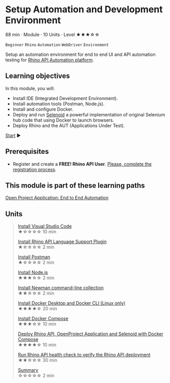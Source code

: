 # Setup Automation and Development Environment

88 min · Module · 10 Units · Level ★★★☆☆

`Beginner` `Rhino` `Automation` `WebDriver` `Environment`

Setup an automation environment for end to end UI and API automation testing for [Rhino API Automation platform](https://github.com/savanna-projects/rhino-agent).

## Learning objectives

In this module, you will:

* Install IDE (Integrated Development Environment).
* Install automation tools (Postman, Node.js).
* Install and configure Docker.
* Deploy and run [Selenoid](https://aerokube.com/selenoid/latest/) a powerful implementation of original Selenium hub code that using Docker to launch browsers.
* Deploy Rhino and the AUT (Applications Under Test).

[Start](./01.InstallVisualStudioCode.md) :arrow_forward:

## Prerequisites

* Register and create a **FREE! Rhino API User**. [Please, complete the registration process](./../CreateRhinoAccount.md).

## This module is part of these learning paths

[Open Project Application: End to End Automation](../Tutorials.OpenProject/Module.md)

## Units

> [Install Visual Studio Code](./01.InstallVisualStudioCode.md)  
  ★☆☆☆☆ 10 min  
>
> [Install Rhino API Language Support Plugin](./02.InstallRhinoLanguageExtension.md)  
  ★☆☆☆☆ 2 min  
>
> [Install Postman](./03.InstallPostman.md)  
  ★☆☆☆☆ 2 min  
>  
> [Install Node.js](./04.InstallNodeJs.md)  
  ★★★☆☆ 2 min  
>
> [Install Newman command-line collection](./05.InstallNewman.md)  
  ★★☆☆☆ 2 min  
>
> [Install Docker Desktop and Docker CLI (Linux only)](./06.InstallDockerDesktopAndCli.md)  
  ★★★★☆ 20 min  
>
> [Install Docker Compose](./07.InstallDockerCompose.md)  
  ★★★☆☆ 10 min  
>
> [Deploy Rhino API, OpenProject Application and Selenoid with Docker Compose](./08.SutDeployment.md)  
  ★★★★☆ 10 min  
>  
> [Run Rhino API health check to verify the Rhino API deployment](./09.RhinoHealthCheck.md)  
  ★★☆☆☆ 30 min  
>
> [Summary](./10.Summary.md)  
  ☆☆☆☆☆ 2 min
